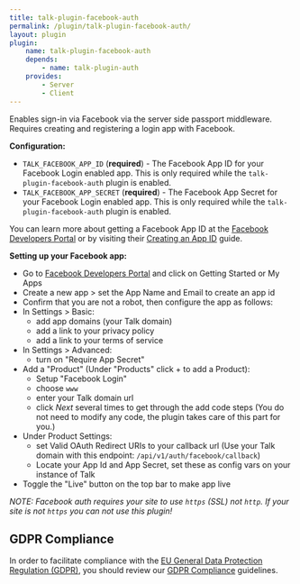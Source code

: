 ```yaml
---
title: talk-plugin-facebook-auth
permalink: /plugin/talk-plugin-facebook-auth/
layout: plugin
plugin:
    name: talk-plugin-facebook-auth
    depends:
        - name: talk-plugin-auth
    provides:
        - Server
        - Client
---
```


Enables sign-in via Facebook via the server side passport middleware. Requires creating and registering a login app with Facebook. 

**Configuration:**

- `TALK_FACEBOOK_APP_ID` (**required**) - The Facebook App ID for your Facebook
  Login enabled app. This is only required while the `talk-plugin-facebook-auth` plugin is
  enabled.
- `TALK_FACEBOOK_APP_SECRET` (**required**) - The Facebook App Secret for your
  Facebook Login enabled app. This is only required while the `talk-plugin-facebook-auth` plugin is
  enabled.
  
You can learn more about getting a Facebook App ID at the
  [Facebook Developers Portal](https://developers.facebook.com) or by visiting
  their [Creating an App ID](https://developers.facebook.com/docs/apps/register)
  guide.

**Setting up your Facebook app:**
* Go to [Facebook Developers Portal](https://developers.facebook.com) and click on Getting Started or My Apps
* Create a new app > set the App Name and Email to create an app id
* Confirm that you are not a robot, then configure the app as follows:
* In Settings > Basic:
    * add app domains (your Talk domain)
    * add a link to your privacy policy
    * add a link to your terms of service
* In Settings > Advanced:
    * turn on "Require App Secret"
* Add a "Product" (Under "Products" click + to add a Product):
    * Setup "Facebook Login"
    * choose `www` 
    * enter your Talk domain url
    * click _Next_ several times to get through the add code steps (You do not need to modify any code, the plugin takes care of this part for you.)
* Under Product Settings:
    * set Valid OAuth Redirect URIs to your callback url (Use your Talk domain with this endpoint: `/api/v1/auth/facebook/callback`)
    * Locate your App Id and App Secret, set these as config vars on your instance of Talk
* Toggle the "Live" button on the top bar to make app live


_NOTE: Facebook auth requires your site to use `https` (SSL) not `http`. If your site is not `https` you can not use this plugin!_

## GDPR Compliance

In order to facilitate compliance with the
[EU General Data Protection Regulation (GDPR)](https://www.eugdpr.org/), you
should review our [GDPR Compliance](/talk/integrating/gdpr/) guidelines.

